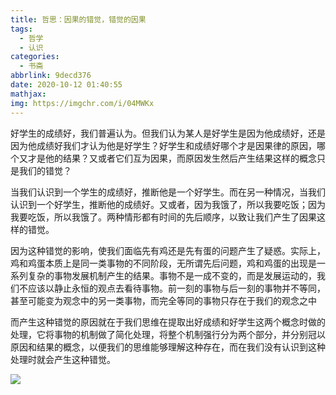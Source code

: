 ```yaml
---
title: 哲思：因果的错觉，错觉的因果
tags:
  - 哲学
  - 认识
categories:
  - 书斋
abbrlink: 9decd376
date: 2020-10-12 01:40:55
mathjax:
img: https://imgchr.com/i/04MWKx
---
```


好学生的成绩好，我们普遍认为。但我们认为某人是好学生是因为他成绩好，还是因为他成绩好我们才认为他是好学生？好学生和成绩好哪个才是因果律的原因，哪个又才是他的结果？又或者它们互为因果，而原因发生然后产生结果这样的概念只是我们的错觉？

当我们认识到一个学生的成绩好，推断他是一个好学生。而在另一种情况，当我们认识到一个好学生，推断他的成绩好。又或者，因为我饿了，所以我要吃饭；因为我要吃饭，所以我饿了。两种情形都有时间的先后顺序，以致让我们产生了因果这样的错觉。

因为这种错觉的影响，使我们面临先有鸡还是先有蛋的问题产生了疑惑。实际上，鸡和鸡蛋本质上是同一类事物的不同阶段，无所谓先后问题，鸡和鸡蛋的出现是一系列复杂的事物发展机制产生的结果。事物不是一成不变的，而是发展运动的，我们不应该以静止永恒的观点去看待事物。前一刻的事物与后一刻的事物并不等同，甚至可能变为观念中的另一类事物，而完全等同的事物只存在于我们的观念之中

而产生这种错觉的原因就在于我们思维在提取出好成绩和好学生这两个概念时做的处理，它将事物的机制做了简化处理，将整个机制强行分为两个部分，并分别冠以原因和结果的概念，以便我们的思维能够理解这种存在，而在我们没有认识到这种处理时就会产生这种错觉。

![](https://imgchr.com/i/04MWKx)